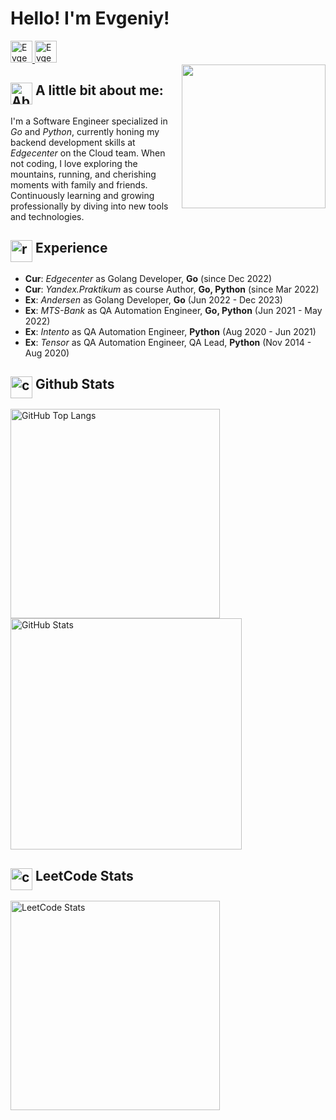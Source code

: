 <h1>Hello! I'm Evgeniy!</h2>
<div>
    <a href="https://www.linkedin.com/in/evgenyi-michurin-083718170/" target="_blank" rel="noopener noreferrer">
        <img width="35px" vertical-align="middle" alt="Evgeniy's LinkedIn" src="https://img.icons8.com/dusk/64/linkedin--v1.png" />
    </a>
    <a href="https://t.me/MichurinEvgenyi" target="_blank" rel="noopener noreferrer">
        <img width="35px" vertical-align="middle" alt="Evgeniy's Telegram" src="https://img.icons8.com/dusk/64/telegram-app.png"/>
    </a>
</div>
<img align='right' src="https://octodex.github.com/images/spidertocat.png" width="230">  

## <img width="35px" align="top" alt="About me" src="https://img.icons8.com/dusk/64/github.png"> A little bit about me:
I'm a Software Engineer specialized in _Go_ and _Python_, currently honing my backend development skills at _Edgecenter_ on the Cloud team. When not coding, I love exploring the mountains, running, and cherishing moments with family and friends. Continuously learning and growing professionally by diving into new tools and technologies.

## <img width="35px" align="top" src="https://img.icons8.com/dusk/64/resume.png" alt="resume"/>  Experience

<ul list-style-type: none; padding-left=0;>
    <li class="experience-item"><b>Cur</b>: <i>Edgecenter</i> as Golang Developer, <b>Go</b> (since Dec 2022)</li>
    <li class="experience-item"><b>Cur</b>: <i>Yandex.Praktikum</i> as course Author, <b>Go, Python</b> (since Mar 2022)</li>
    <li class="experience-item"><b>Ex</b>: <i>Andersen</i> as Golang Developer, <b>Go</b> (Jun 2022 - Dec 2023)</li>
    <li class="experience-item"><b>Ex</b>: <i>MTS-Bank</i> as QA Automation Engineer, <b>Go, Python</b> (Jun 2021 - May 2022)</li>
    <li class="experience-item"><b>Ex</b>: <i>Intento</i> as QA Automation Engineer, <b>Python</b> (Aug 2020 - Jun 2021)</li>
    <li class="experience-item"><b>Ex</b>: <i>Tensor</i> as QA Automation Engineer, QA Lead, <b>Python</b> (Nov 2014 - Aug 2020)</li>
</ul>

## <img width="35px" align="top" src="https://img.icons8.com/dusk/64/combo-chart--v1.png" alt="combo-chart--v1"/> Github Stats
<a href="https://github.com/anaxaim/github-stats-transparent">
 <img align="center" src="https://github-readme-stats.vercel.app/api/top-langs/?username=anaxaim&hide=shell,Makefile,Dockerfile,HCL,HTML,SCSS,&layout=compact&theme=bear&hide_border=true" alt="GitHub Top Langs" width="335" style="max-width: 100%;"/>
</a>
<a href="https://github.com/anaxaim/github-stats-transparent">
    <img align="center" src="https://github-readme-stats.vercel.app/api?username=anaxaim&show_icons=true&cache_seconds=86400&theme=bear&hide_border=true" alt="GitHub Stats" width="370" style="max-width: 100%;"/>
</a>

## <img width="35px" align="top" src="https://img.icons8.com/dusk/64/combo-chart--v1.png" alt="combo-chart--v1"/> LeetCode Stats
<a href="https://github.com/anaxaim/leetcode-stats">
    <img src="https://leetcode-stats-six.vercel.app/?username=anaxaim_evvmi&theme=dark" alt="LeetCode Stats" width="335" style="max-width: 100%;"/>
</a>
